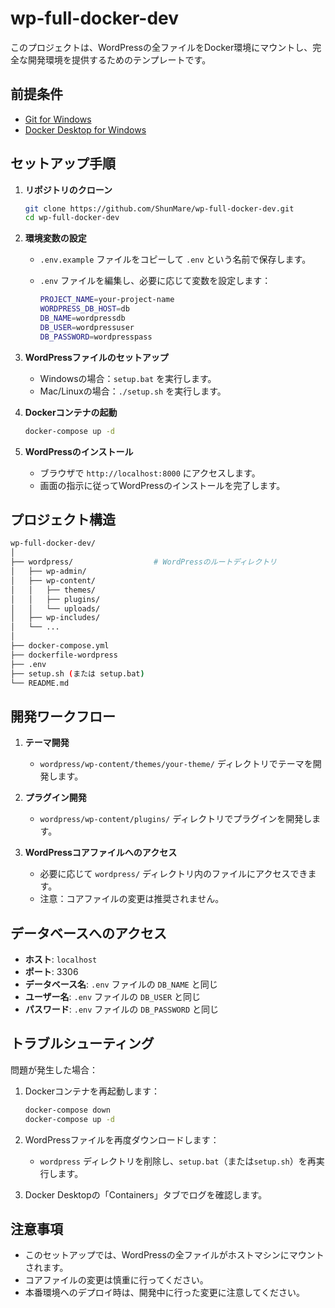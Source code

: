 # wp-full-docker-dev

このプロジェクトは、WordPressの全ファイルをDocker環境にマウントし、完全な開発環境を提供するためのテンプレートです。

## 前提条件

- [Git for Windows](https://gitforwindows.org/)
- [Docker Desktop for Windows](https://www.docker.com/products/docker-desktop)

## セットアップ手順

1. **リポジトリのクローン**

   ```bash
   git clone https://github.com/ShunMare/wp-full-docker-dev.git
   cd wp-full-docker-dev
   ```

2. **環境変数の設定**
   - `.env.example` ファイルをコピーして `.env` という名前で保存します。
   - `.env` ファイルを編集し、必要に応じて変数を設定します：

     ```bash
     PROJECT_NAME=your-project-name
     WORDPRESS_DB_HOST=db
     DB_NAME=wordpressdb
     DB_USER=wordpressuser
     DB_PASSWORD=wordpresspass
     ```

3. **WordPressファイルのセットアップ**
   - Windowsの場合：`setup.bat` を実行します。
   - Mac/Linuxの場合：`./setup.sh` を実行します。

4. **Dockerコンテナの起動**

   ```bash
   docker-compose up -d
   ```

5. **WordPressのインストール**
   - ブラウザで `http://localhost:8000` にアクセスします。
   - 画面の指示に従ってWordPressのインストールを完了します。

## プロジェクト構造

```bash
wp-full-docker-dev/
│
├── wordpress/                  # WordPressのルートディレクトリ
│   ├── wp-admin/
│   ├── wp-content/
│   │   ├── themes/
│   │   ├── plugins/
│   │   └── uploads/
│   ├── wp-includes/
│   └── ...
│
├── docker-compose.yml
├── dockerfile-wordpress
├── .env
├── setup.sh (または setup.bat)
└── README.md
```

## 開発ワークフロー

1. **テーマ開発**
   - `wordpress/wp-content/themes/your-theme/` ディレクトリでテーマを開発します。

2. **プラグイン開発**
   - `wordpress/wp-content/plugins/` ディレクトリでプラグインを開発します。

3. **WordPressコアファイルへのアクセス**
   - 必要に応じて `wordpress/` ディレクトリ内のファイルにアクセスできます。
   - 注意：コアファイルの変更は推奨されません。

## データベースへのアクセス

- **ホスト**: `localhost`
- **ポート**: 3306
- **データベース名**: `.env` ファイルの `DB_NAME` と同じ
- **ユーザー名**: `.env` ファイルの `DB_USER` と同じ
- **パスワード**: `.env` ファイルの `DB_PASSWORD` と同じ

## トラブルシューティング

問題が発生した場合：

1. Dockerコンテナを再起動します：

   ```bash
   docker-compose down
   docker-compose up -d
   ```

2. WordPressファイルを再度ダウンロードします：
   - `wordpress` ディレクトリを削除し、`setup.bat`（または`setup.sh`）を再実行します。

3. Docker Desktopの「Containers」タブでログを確認します。

## 注意事項

- このセットアップでは、WordPressの全ファイルがホストマシンにマウントされます。
- コアファイルの変更は慎重に行ってください。
- 本番環境へのデプロイ時は、開発中に行った変更に注意してください。
